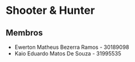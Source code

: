 # Shooter & Hunter

## Membros

- Ewerton Matheus Bezerra Ramos - 30189098
- Kaio Eduardo Matos De Souza - 31995535
